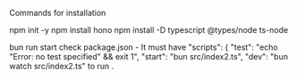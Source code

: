 Commands for installation 

npm init -y
npm install hono
npm install -D typescript @types/node ts-node

bun run start 
check package.json - It must have 
"scripts": {
    "test": "echo \"Error: no test specified\" && exit 1",
    "start": "bun src/index2.ts",
    "dev": "bun watch src/index2.ts" 
    to run . 

